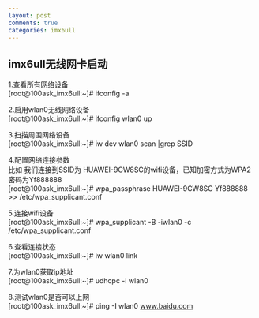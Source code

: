 ```yaml
---
layout: post
comments: true
categories: imx6ull
---
```

## imx6ull无线网卡启动

1.查看所有网络设备 <br>
[root@100ask_imx6ull:~]# ifconfig -a <br>

2.启用wlan0无线网络设备 <br>
[root@100ask_imx6ull:~]# ifconfig wlan0 up <br>

3.扫描周围网络设备 <br>
[root@100ask_imx6ull:~]# iw dev wlan0 scan |grep SSID <br>

4.配置网络连接参数 <br>
比如 我们连接到SSID为 HUAWEI-9CW8SC的wifi设备，已知加密方式为WPA2 密码为Yf888888 <br>
[root@100ask_imx6ull:~]# wpa_passphrase    HUAWEI-9CW8SC Yf888888 >> /etc/wpa_supplicant.conf <br>

5.连接wifi设备 <br>
[root@100ask_imx6ull:~]# wpa_supplicant -B -iwlan0 -c /etc/wpa_supplicant.conf   <br>

6.查看连接状态 <br>
[root@100ask_imx6ull:~]#  iw wlan0 link   <br>

7.为wlan0获取ip地址 <br>
[root@100ask_imx6ull:~]#  udhcpc -i wlan0 <br>
 
8.测试wlan0是否可以上网 <br>
[root@100ask_imx6ull:~]#  ping -I wlan0 www.baidu.com <br>
 
